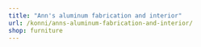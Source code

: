 ```yaml
---
title: "Ann's aluminum fabrication and interior"
url: /konni/anns-aluminum-fabrication-and-interior/
shop: furniture
---
```

